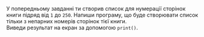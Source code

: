 У попередньому завданні ти створив список для нумерації сторінок книги підряд від `1` до `250`.
Напиши програму, що буде створювати список тільки з непарних номерів сторінок тієї книги.  
Виведи результат на екран за допомогою `print()`. 
